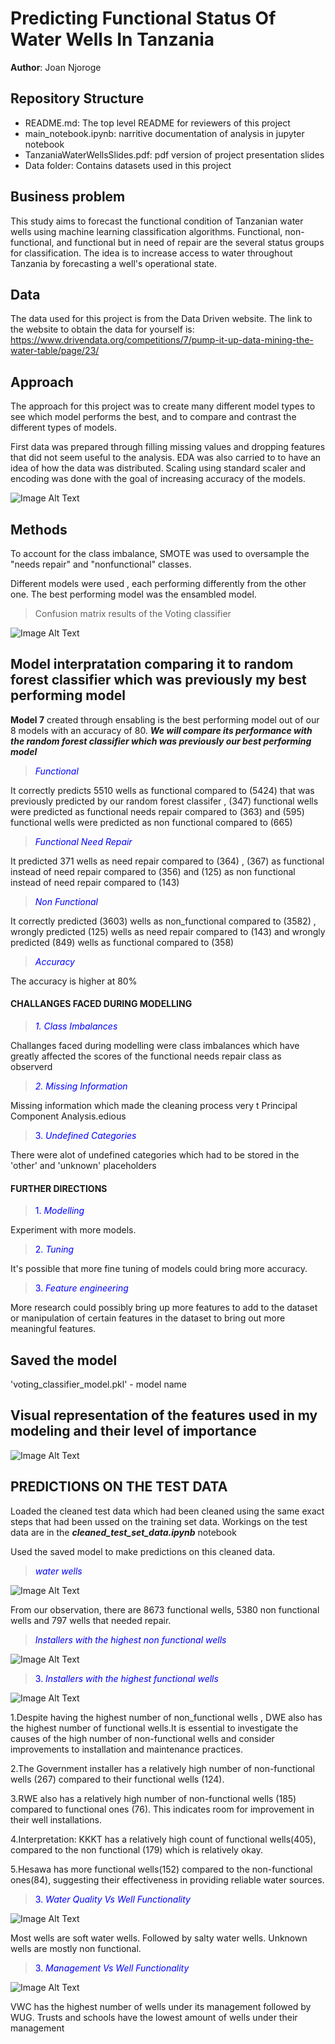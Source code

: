 # Predicting Functional Status Of Water Wells In Tanzania

**Author**: Joan Njoroge

## Repository Structure
>
- README.md: The top level README for reviewers of this project
- main_notebook.ipynb: narritive documentation of analysis in jupyter notebook
- TanzaniaWaterWellsSlides.pdf: pdf version of project presentation slides
- Data folder: Contains datasets used in this project

## Business problem
>

This study aims to forecast the functional condition of Tanzanian water wells using machine learning classification algorithms. Functional, non-functional, and functional but in need of repair are the several status groups for classification. The idea is to increase access to water throughout Tanzania by forecasting a well's operational state.

## Data
>
The data used for this project is from the Data Driven website. The link to the website to obtain the data for yourself is: <https://www.drivendata.org/competitions/7/pump-it-up-data-mining-the-water-table/page/23/>

## Approach
>
The approach for this project was to create many different model types to see which model performs the best, and to compare and contrast the different types of models.

First data was prepared through filling missing values and dropping features that did not seem useful to the analysis. EDA was also carried to to have an idea of how the data was distributed. Scaling using standard scaler and encoding was done with the goal of increasing accuracy of the models.



 ![Image Alt Text](pictures/statusgroup.png)

## Methods
>
To account for the class imbalance, SMOTE was used to oversample the "needs repair" and "nonfunctional" classes.
>
Different models were used , each performing differently from the other one. The best performing model was the ensambled model.

> Confusion matrix results of the Voting classifier

![Image Alt Text](pictures/votingclassifiermatrix.png)

## Model interpratation comparing it to random forest classifier which was previously my best performing model
>
**Model 7** created through ensabling is the best performing model out of our 8 models with an accuracy of 80.
***We will compare its performance with the random forest classifier which was previously our best performing model***

> <span style="color: blue">*Functional*</span>

It correctly predicts 5510 wells as functional compared to (5424) that was previously predicted by our random forest classifer , (347) functional wells were predicted as functional needs repair compared to (363) and (595) functional wells were predicted as non functional compared to (665)

> <span style="color: blue">*Functional Need Repair*</span>

It predicted 371 wells as need repair compared to (364) , (367) as functional instead of need repair compared to (356) and (125) as non functional instead of need repair compared to (143)

> <span style="color: blue">*Non Functional*</span>

It correctly predicted (3603) wells as non_functional compared to (3582) , wrongly predicted (125) wells as need repair compared to (143) and wrongly predicted (849) wells as functional compared to (358)

> <span style="color: blue">*Accuracy*</span>

The accuracy is higher at 80%

#### CHALLANGES FACED DURING MODELLING
>

> <span style="color: blue">*1. Class Imbalances*</span>

Challanges faced during modelling were class imbalances which have greatly affected the scores of the functional needs repair class as observerd
> 
> <span style="color: blue">*2. Missing Information*</span>

Missing information which made the cleaning process very t Principal Component Analysis.edious
> 
> <span style="color: blue">3. *Undefined Categories*</span>

There were alot of undefined categories which had to be stored in the 'other' and 'unknown' placeholders

#### FURTHER DIRECTIONS
>
> <span style="color: blue">1. *Modelling*</span>

Experiment with more models.
>
>
> <span style="color: blue">2. *Tuning*</span>

It's possible that more fine tuning of models could bring more accuracy.
>
> <span style="color: blue">3. *Feature engineering*</span>

More research could possibly bring up more features to add to the dataset or manipulation of certain features in the dataset to bring out more meaningful features.

## Saved the model
>
 'voting_classifier_model.pkl' - model name

## Visual representation of the features used in my modeling and their level of importance

![Image Alt Text](pictures/importantfeatures.png)


## PREDICTIONS ON THE TEST DATA

Loaded the cleaned test data which had been cleaned using the same exact steps that had been ussed on the training set data. Workings on the test data are in the ***cleaned_test_set_data.ipynb*** notebook

Used the saved model to make predictions on this cleaned data.

> <span style="color: blue"> *water wells*</span>


![Image Alt Text](pictures/predictedlabels.png)



From our observation, there are 8673 functional wells, 5380 non functional wells and 797 wells that needed repair.

> <span style="color: blue"> *Installers with the highest non functional wells*</span>



![Image Alt Text](pictures/nonfunctionalinstallers.png)


> <span style="color: blue">3. *Installers with the highest functional wells*</span>


![Image Alt Text](output.png)


1.Despite having the highest number of non_functional wells , DWE also has the highest number of functional wells.It is essential to investigate the causes of the high number of non-functional wells and consider improvements to installation and maintenance practices.

2.The Government installer has a relatively high number of non-functional wells (267) compared to their functional wells (124). 

3.RWE also has a relatively high number of non-functional wells (185) compared to functional ones (76). This indicates room for improvement in their well installations.

4.Interpretation: KKKT has a relatively high count of functional wells(405), compared to the non functional (179) which is relatively okay.

5.Hesawa has more functional wells(152) compared to the non-functional ones(84), suggesting their effectiveness in providing reliable water sources.

> <span style="color: blue">3. *Water Quality Vs Well Functionality*</span>


![Image Alt Text](pictures/waterquality.png)


Most wells are soft water wells. Followed by salty water wells. Unknown wells are mostly non functional.

> <span style="color: blue">3. *Management Vs Well Functionality*</span>


![Image Alt Text](pictures/management.png)


VWC has the highest number of wells under its management followed by WUG. Trusts and schools have the lowest amount of wells under their management

